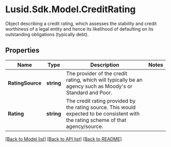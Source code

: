 # Lusid.Sdk.Model.CreditRating
Object describing a credit rating,  which assesses the stability and credit worthiness of a legal entity  and hence its likelihood of defaulting on its outstanding obligations (typically debt).

## Properties

Name | Type | Description | Notes
------------ | ------------- | ------------- | -------------
**RatingSource** | **string** | The provider of the credit rating, which will typically be an agency such as Moody&#39;s or Standard and Poor. | 
**Rating** | **string** | The credit rating provided by the rating source. This would expected to be consistent with the rating scheme of that agency/source. | 

[[Back to Model list]](../README.md#documentation-for-models) [[Back to API list]](../README.md#documentation-for-api-endpoints) [[Back to README]](../README.md)

